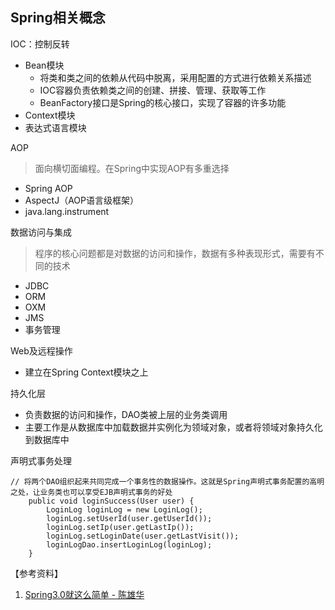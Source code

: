 ## Spring相关概念

IOC：控制反转
- Bean模块
    - 将类和类之间的依赖从代码中脱离，采用配置的方式进行依赖关系描述
    - IOC容器负责依赖类之间的创建、拼接、管理、获取等工作
    - BeanFactory接口是Spring的核心接口，实现了容器的许多功能
- Context模块
- 表达式语言模块

AOP
> 面向横切面编程。在Spring中实现AOP有多重选择
- Spring AOP
- AspectJ（AOP语言级框架）
- java.lang.instrument

数据访问与集成
> 程序的核心问题都是对数据的访问和操作，数据有多种表现形式，需要有不同的技术
- JDBC
- ORM 
- OXM 
- JMS
- 事务管理


Web及远程操作
- 建立在Spring Context模块之上


持久化层
- 负责数据的访问和操作，DAO类被上层的业务类调用
- 主要工作是从数据库中加载数据并实例化为领域对象，或者将领域对象持久化到数据库中


声明式事务处理
```
// 将两个DAO组织起来共同完成一个事务性的数据操作。这就是Spring声明式事务配置的高明之处，让业务类也可以享受EJB声明式事务的好处
    public void loginSuccess(User user) {
        LoginLog loginLog = new LoginLog();
        loginLog.setUserId(user.getUserId());
        loginLog.setIp(user.getLastIp());
        loginLog.setLoginDate(user.getLastVisit());
        loginLogDao.insertLoginLog(loginLog);
    }
```

【参考资料】
1. [Spring3.0就这么简单 - 陈雄华](https://github.com/djsecret/sprProjects)
